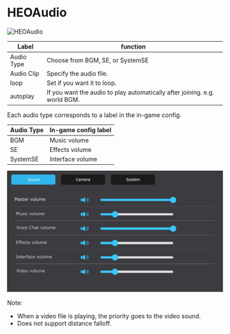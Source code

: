 
# HEOAudio
![HEOAudio](img/HEOAudio.pngs)

|  Label |  function  |
| ----   | ---- |
| Audio Type | Choose from BGM, SE, or SystemSE |
| Audio Clip | Specify the audio file. |
| loop | Set if you want it to loop. |
| autoplay | If you want the audio to play automatically after joining. e.g. world BGM. |

Each audio type corresponds to a label in the in-game config.

|  Audio Type |  In-game config label  |
| ----   | ---- |
| BGM | Music volume |
| SE | Effects volume |
| SystemSE | Interface volume |

![HEOAudio](img/HEOAudioConfig.png)

Note:

- When a video file is playing, the priority goes to the video sound.
- Does not support distance falloff.